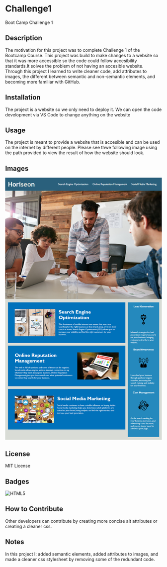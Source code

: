 # Challenge1
Boot Camp Challenge 1

## Description

The motivation for this project was to complete Challenge 1 of the Bootcamp Course. This project was build to make changes to a website so that it was more accessible so the code could follow accesibility standards.It solves the problem of not having an accesible website. Through this project I learned to write cleaner code, add attributes to images, the different between semantic and non-semantic elements, and becoming more familiar with GitHub.

## Installation

The project is a website so we only need to deploy it. We can open the code development via VS Code to change anything on the website

## Usage
The project is meant to provide a website that is accesible and can be used on the internet by different people. Please see thwe following image using the path provided to view the result of how the website should look.

## Images
![Result Page](/assets/images/01-html-css-git-homework-demo.png)


## License

MIT License

## Badges

![HTML5](https://img.shields.io/badge/html5-%23E34F26.svg?style=for-the-badge&logo=html5&logoColor=white)

## How to Contribute

Other developers can contribute by creating more concise alt attributes or creating a cleaner css.

## Notes

In this project I: added semantic elements, added attributes to images, and made a cleaner css stylesheet by removing some of the redundant code.